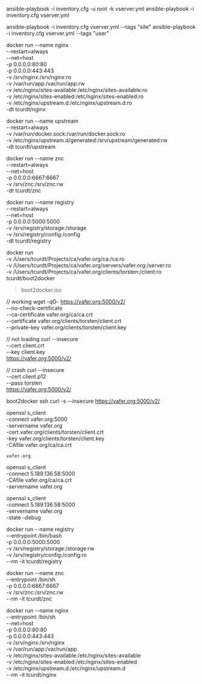 ansible-playbook -i inventory.cfg -u root -k vserver.yml
ansible-playbook -i inventory.cfg vserver.yml

ansible-playbook -i inventory.cfg vserver.yml --tags "site"
ansible-playbook -i inventory.cfg vserver.yml --tags "user"

docker run --name nginx \
  --restart=always \
  --net=host \
  -p 0.0.0.0:80:80 \
  -p 0.0.0.0:443:443 \
  -v /srv/nginx:/srv/nginx:ro \
  -v /var/run/app:/var/run/app:rw \
  -v /etc/nginx/sites-available:/etc/nginx/sites-available:ro \
  -v /etc/nginx/sites-enabled:/etc/nginx/sites-enabled:ro \
  -v /etc/nginx/upstream.d:/etc/nginx/upstream.d:ro \
  -dt tcurdt/nginx

docker run --name upstream \
  --restart=always \
  -v /var/run/docker.sock:/var/run/docker.sock:ro \
  -v /etc/nginx/upstream.d/generated:/srv/upstream/generated:rw \
  -dt tcurdt/upstream

docker run --name znc \
  --restart=always \
  --net=host \
  -p 0.0.0.0:6667:6667 \
  -v /srv/znc:/srv/znc:rw \
  -dt tcurdt/znc

docker run --name registry \
  --restart=always \
  --net=host \
  -p 0.0.0.0:5000:5000 \
  -v /srv/registry/storage:/storage \
  -v /srv/registry/config:/config \
  -dt tcurdt/registry

docker run \
  -v /Users/tcurdt/Projects/ca/vafer.org/ca:/ca:ro \
  -v /Users/tcurdt/Projects/ca/vafer.org/servers/vafer.org:/server:ro \
  -v /Users/tcurdt/Projects/ca/vafer.org/clients/torsten:/client:ro \
  tcurdt/boot2docker
 > boot2docker.iso



// working
wget -qO- https://vafer.org:5000/v2/ \
  --no-check-certificate \
  --ca-certificate vafer.org/ca/ca.crt \
  --certificate vafer.org/clients/torsten/client.crt \
  --private-key vafer.org/clients/torsten/client.key

// not loading
curl --insecure \
  --cert client.crt \
  --key client.key \
  https://vafer.org:5000/v2/

// crash
curl --insecure \
  --cert client.p12 \
  --pass torsten \
  https://vafer.org:5000/v2/

boot2docker ssh curl -s --insecure https://vafer.org:5000/v2/

openssl s_client \
  -connect vafer.org:5000 \
  -servername vafer.org \
  -cert vafer.org/clients/torsten/client.crt \
  -key vafer.org/clients/torsten/client.key \
  -CAfile vafer.org/ca/ca.crt

    vafer.org
openssl s_client \
  -connect 5.189.136.58:5000 \
  -CAfile vafer.org/ca/ca.crt \
  -servername vafer.org

openssl s_client \
  -connect 5.189.136.58:5000 \
  -servername vafer.org \
  -state -debug



docker run --name registry \
  --entrypoint /bin/bash \
  -p 0.0.0.0:5000:5000 \
  -v /srv/registry/storage:/storage:rw \
  -v /srv/registry/config:/config:ro \
  --rm -it tcurdt/registry


docker run --name znc \
  --entrypoint /bin/sh \
  -p 0.0.0.0:6667:6667 \
  -v /srv/znc:/srv/znc:rw \
  --rm -it tcurdt/znc

docker run --name nginx \
  --entrypoint /bin/sh \
  --net=host \
  -p 0.0.0.0:80:80 \
  -p 0.0.0.0:443:443 \
  -v /srv/nginx:/srv/nginx \
  -v /var/run/app:/var/run/app \
  -v /etc/nginx/sites-available:/etc/nginx/sites-available \
  -v /etc/nginx/sites-enabled:/etc/nginx/sites-enabled \
  -v /etc/nginx/upstream.d:/etc/nginx/upstream.d \
  --rm -it tcurdt/nginx
